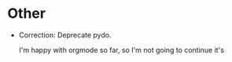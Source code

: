 # Other

* Correction: Deprecate pydo.

    I'm happy with orgmode so far, so I'm not going to continue it's
